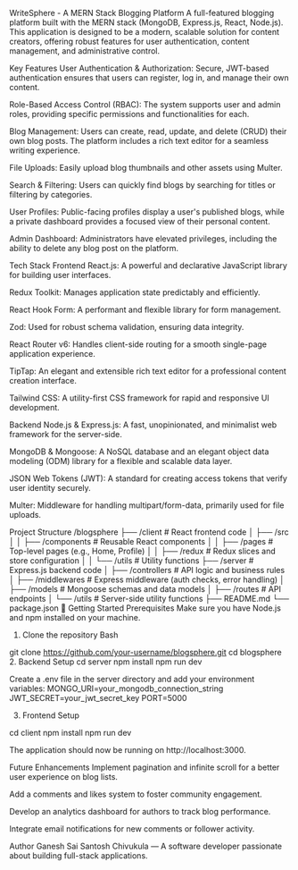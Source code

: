 WriteSphere - A MERN Stack Blogging Platform
A full-featured blogging platform built with the MERN stack (MongoDB, Express.js, React, Node.js). This application is designed to be a modern, scalable solution for content creators, offering robust features for user authentication, content management, and administrative control.

Key Features
User Authentication & Authorization: Secure, JWT-based authentication ensures that users can register, log in, and manage their own content.

Role-Based Access Control (RBAC): The system supports user and admin roles, providing specific permissions and functionalities for each.

Blog Management: Users can create, read, update, and delete (CRUD) their own blog posts. The platform includes a rich text editor for a seamless writing experience.

File Uploads: Easily upload blog thumbnails and other assets using Multer.

Search & Filtering: Users can quickly find blogs by searching for titles or filtering by categories.

User Profiles: Public-facing profiles display a user's published blogs, while a private dashboard provides a focused view of their personal content.

Admin Dashboard: Administrators have elevated privileges, including the ability to delete any blog post on the platform.


Tech Stack
Frontend
React.js: A powerful and declarative JavaScript library for building user interfaces.

Redux Toolkit: Manages application state predictably and efficiently.

React Hook Form: A performant and flexible library for form management.

Zod: Used for robust schema validation, ensuring data integrity.

React Router v6: Handles client-side routing for a smooth single-page application experience.

TipTap: An elegant and extensible rich text editor for a professional content creation interface.

Tailwind CSS: A utility-first CSS framework for rapid and responsive UI development.

Backend
Node.js & Express.js: A fast, unopinionated, and minimalist web framework for the server-side.

MongoDB & Mongoose: A NoSQL database and an elegant object data modeling (ODM) library for a flexible and scalable data layer.

JSON Web Tokens (JWT): A standard for creating access tokens that verify user identity securely.

Multer: Middleware for handling multipart/form-data, primarily used for file uploads.

Project Structure
/blogsphere
├── /client                # React frontend code
│   ├── /src
│   │   ├── /components    # Reusable React components
│   │   ├── /pages         # Top-level pages (e.g., Home, Profile)
│   │   ├── /redux         # Redux slices and store configuration
│   │   └── /utils         # Utility functions
├── /server                # Express.js backend code
│   ├── /controllers       # API logic and business rules
│   ├── /middlewares       # Express middleware (auth checks, error handling)
│   ├── /models            # Mongoose schemas and data models
│   ├── /routes            # API endpoints
│   └── /utils             # Server-side utility functions
├── README.md
└── package.json
🚀 Getting Started
Prerequisites
Make sure you have Node.js and npm installed on your machine.

1. Clone the repository
Bash

git clone https://github.com/your-username/blogsphere.git
cd blogsphere
2. Backend Setup
cd server
npm install
npm run dev


Create a .env file in the server directory and add your environment variables:
MONGO_URI=your_mongodb_connection_string
JWT_SECRET=your_jwt_secret_key
PORT=5000


3. Frontend Setup

cd client
npm install
npm run dev


The application should now be running on http://localhost:3000.

Future Enhancements
Implement pagination and infinite scroll for a better user experience on blog lists.

Add a comments and likes system to foster community engagement.

Develop an analytics dashboard for authors to track blog performance.

Integrate email notifications for new comments or follower activity.

Author
Ganesh Sai Santosh Chivukula — A software developer passionate about building full-stack applications.
